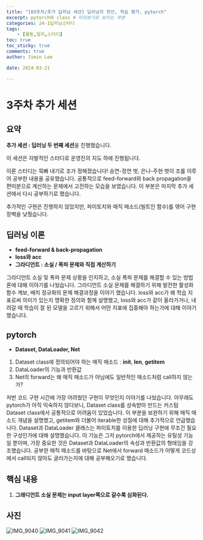 ```yaml
---
title: "[03주차/추가 딥러닝 세션] 딥러닝의 연산, 학습 평가, pytorch"
excerpt: pytorch와 class # 미리보기로 보이는 부분
categories: 24-1딥러닝스터디
tags: 
    - [활동,일지,스터디]
toc: true
toc_sticky: true
comments: true
author: Jimin Lee

date: 2024-03-21

---
```

# 3주차 추가 세션

## 요약

**추가 세션 : 딥러닝 두 번째 세션**을 진행했습니다. 

이 세션은 자발적인 스터디로 운영진의 지도 하에 진행됩니다. 

이론 스터디는 묵빠 내기로 조가 정해졌습니다! 승연-정연 벗, 은나-주현 벗이 조를 이루어 공부한 내용을 공유했습니다. 공통적으로 feed-forward와 back propagation을 편미분으로 계산하는 문제에서 고전하는 모습을 보였습니다. 이 부분은 마지막 추가 세션에서 다시 공부하기로 했습니다. 

추가적인 구현은 진행하지 않았지만, 파이토치와 매직 매소드(빌트인 함수)를 엮어 구현 장벽을 낮췄습니다. 

## 딥러닝 이론

- **feed-forward & back-propagation**
- **loss와 acc**
- **그라디언트 : 소실 / 폭파 문제와 직접 계산하기**

그라디언트 소실 및 폭파 문제 상황을 인지하고, 소실 폭파 문제를 해결할 수 있는 방법론에 대해 이야기를 나눴습니다. 그라디언트 소실 문제를 해결하기 위해 발전한 활성화 함수 계보, 배치 정규화의 문제 해결과정을 이야기 했습니다. loss와 acc가 왜 학습 지표로써 의미가 있는지 명확한 정의와 함께 설명했고, loss와 acc가 같이 올라가거나, 내려갈 때 학습이 잘 된 모델을 고르기 위해서 어떤 지표에 집중해야 하는가에 대해 이야기 했습니다. 

## pytorch

- **Dataset, DataLoader, Net**
1. Dataset class에 정의되어야 하는 매직 매소드 : __init__, __len__, __getitem__
2. DataLoader의 기능과 반환값
3. Net의 forward는 왜 매직 매소드가 아님에도 일반적인 매소드처럼 call하지 않는가?

저번 코드 구현 시간에 가장 어려웠던 구현이 무엇인지 이야기를 나눴습니다. 아무래도 pytorch가 아직 익숙하지 않다보니, Dataset class를 상속받아 만드는 커스텀 Dataset class에서 공통적으로 어려움이 있었습니다. 이 부분을 보완하기 위해 매직 매소드 개념을 설명했고, getitem와 더불어 iterable한 성질에 대해 추가적으로 언급했습니다. 
Dataset과 DataLoader 클래스는 파이토치를 이용한 딥러닝 구현에 무조건 필요한 구성인가에 대해 설명했습니다. 이 기능은 그저 pytorch에서 제공하는 유틸성 기능일 뿐이며, 가장 중요한 것은 Dataset과 DataLoader의 속성과 반환값의 형태임을 강조했습니다. 공부한 매직 매소드를 바탕으로 Net에서 forward 매소드가 어떻게 코드상에서 call되지 않아도 굴러가는지에 대해 공부해오기로 했습니다. 

## 핵심 내용

1. **그래디언트 소실 문제는 input layer쪽으로 갈수록 심화된다.** 

## 사진
![IMG_9040](https://github.com/KanghwaSisters/kanghwasisters.github.io/assets/126959470/cdc0b1d0-260d-4643-8f58-93d5cb8b3107)
![IMG_9041](https://github.com/KanghwaSisters/kanghwasisters.github.io/assets/126959470/9054c68b-f1c0-4bf2-ba91-72dba2b72297)
![IMG_9042](https://github.com/KanghwaSisters/kanghwasisters.github.io/assets/126959470/cca1ce80-7ab3-4fdf-81c3-b45855d5277d)

